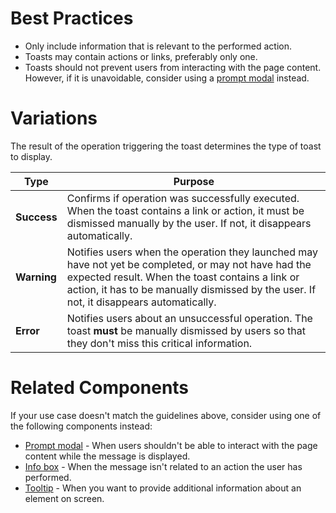 # Best Practices

-   Only include information that is relevant to the performed action.
-   Toasts may contain actions or links, preferably only one.
-   Toasts should not prevent users from interacting with the page content. However, if it is unavoidable, consider using a [prompt modal](https://plasma.coveo.com/layout/ModalWindow) instead.

# Variations

The result of the operation triggering the toast determines the type of toast to display.

| **Type**    | **Purpose**                                                                                                                                                                                                                                         |
| ----------- | --------------------------------------------------------------------------------------------------------------------------------------------------------------------------------------------------------------------------------------------------- |
| **Success** | Confirms if operation was successfully executed. When the toast contains a link or action, it must be dismissed manually by the user. If not, it disappears automatically.                                                                          |
| **Warning** | Notifies users when the operation they launched may have not yet be completed, or may not have had the expected result. When the toast contains a link or action, it has to be manually dismissed by the user. If not, it disappears automatically. |
| **Error**   | Notifies users about an unsuccessful operation. The toast **must** be manually dismissed by users so that they don't miss this critical information.                                                                                                |

# Related Components

If your use case doesn't match the guidelines above, consider using one of the following components instead:

-   [Prompt modal](https://plasma.coveo.com/layout/ModalWindow) - When users shouldn't be able to interact with the page content while the message is displayed.
-   [Info box](https://plasma.coveo.com/layout/InfoBox) - When the message isn't related to an action the user has performed.
-   [Tooltip](https://plasma.coveo.com/feedback/Tooltip) - When you want to provide additional information about an element on screen.
